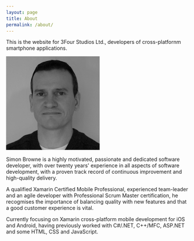 ```yaml
---
layout: page
title: About
permalink: /about/
---
```


This is the website for 3Four Studios Ltd., developers of cross-platfornm smartphone applications.

![profile pic](/assets/img/profile-pic.jpg)

Simon Browne is a highly motivated, passionate and dedicated software developer, with over twenty years' experience in all aspects of software development, with a proven track record of continuous improvement and high-quality delivery.

A qualified Xamarin Certified Mobile Professional, experienced team-leader and an agile developer with Professional Scrum Master certification, he recogmises the importance of balancing quality with new features and that a good customer experience is vital.

Currently focusing on Xamarin cross-platform mobile development for iOS and Android, having previously worked with C#/.NET, C++/MFC, ASP.NET and some HTML, CSS and JavaScript.
